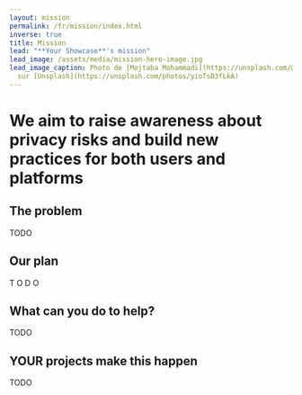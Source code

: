 ```yaml
---
layout: mission
permalink: /fr/mission/index.html
inverse: true
title: Mission
lead: "**Your Showcase**'s mission"
lead_image: /assets/media/mission-hero-image.jpg
lead_image_caption: Photo de [Mojtaba Mohammadi](https://unsplash.com/@mojitaba)
  sur [Unsplash](https://unsplash.com/photos/yioTsD3fLkA)
---
```

# We aim to raise awareness about privacy risks and build new practices for both users and platforms

## The problem

TODO

## Our plan 

T O D O

## What can you do to help?

TODO

## YOUR projects make this happen

TODO
